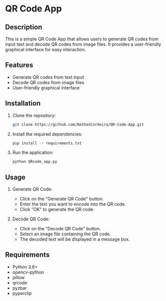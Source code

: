 # QR Code App

## Description

This is a simple QR Code App that allows users to generate QR codes from input text and decode QR codes from image files. It provides a user-friendly graphical interface for easy interaction.

## Features

- Generate QR codes from text input
- Decode QR codes from image files
- User-friendly graphical interface

## Installation

1. Clone the repository:

    ```bash
    git clone https://github.com/NathanCordeiro/QR-Code-App.git
    ```

2. Install the required dependencies:

    ```bash
    pip install -r requirements.txt
    ```

3. Run the application:

    ```bash
    python QRcode_app.py
    ```

## Usage

1. Generate QR Code:
    - Click on the "Generate QR Code" button.
    - Enter the text you want to encode into the QR code.
    - Click "OK" to generate the QR code.

2. Decode QR Code:
    - Click on the "Decode QR Code" button.
    - Select an image file containing the QR code.
    - The decoded text will be displayed in a message box.

## Requirements

- Python 3.6+
- opencv-python 
- pillow 
- qrcode 
- pyzbar
- pyperclip


